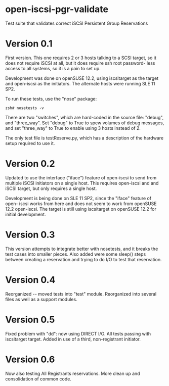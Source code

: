 open-iscsi-pgr-validate
=======================

Test suite that validates correct iSCSI Persistent Group Reservations



Version 0.1
===========
First version. This one requires 2 or 3 hosts talking to a SCSI
target, so it does not require iSCSI at all, but it does require ssh
root password- less access to all systems, so it is a pain to set up.

Development was done on openSUSE 12.2, using iscsitarget as the target
and open-iscsi as the initiators. The alternate hosts were running SLE
11 SP2.

To run these tests, use the "nose" package:

    zsh# nosetests -v

There are two "switches", which are hard-coded in the source file:
"debug", and "three_way". Set "debug" to True to spew volumes of debug
messages, and set "three_way" to True to enable using 3 hosts instead
of 2.

The only test file is testReserve.py, which has a description of the
hardware setup required to use it.


Version 0.2
===========
Updated to use the interface ("iface") feature of open-iscsi to send
from multiple iSCSI initiators on a single host. This requires
open-iscsi and and iSCSI target, but only requires a single host.

Development is being done on SLE 11 SP2, since the "iface" feature of
open- iscsi works from here and does not seem to work from openSUSE
12.2 open-iscsi.  The target is still using iscsitarget on openSUSE
12.2 for initial development.

Version 0.3
===========
This version attempts to integrate better with nosetests, and it
breaks the test cases into smaller pieces. Also added were some
sleep() steps between creating a reservation and trying to do I/O to
test that reservation.

Version 0.4
===========
Reorganized -- moved tests into "test" module. Reorganized into
several files as well as a support modules.

Version 0.5
===========
Fixed problem with "dd": now using DIRECT I/O. All tests passing with
iscsitarget target. Added in use of a third, non-registrant initiator.

Version 0.6
===========
Now also testing All Registrants reservations. More clean up and
consolidation of common code.
